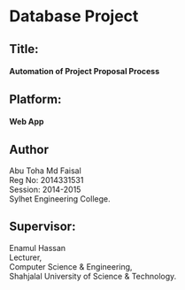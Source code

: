 # Database Project

## Title:
#### Automation of Project Proposal Process





## Platform:
#### Web App


  
  
## Author
Abu Toha Md Faisal  
Reg No: 2014331531  
Session: 2014-2015    
Sylhet Engineering College.
  
  
## Supervisor:
Enamul Hassan  
Lecturer,  
Computer Science & Engineering,  
Shahjalal University of Science & Technology.
